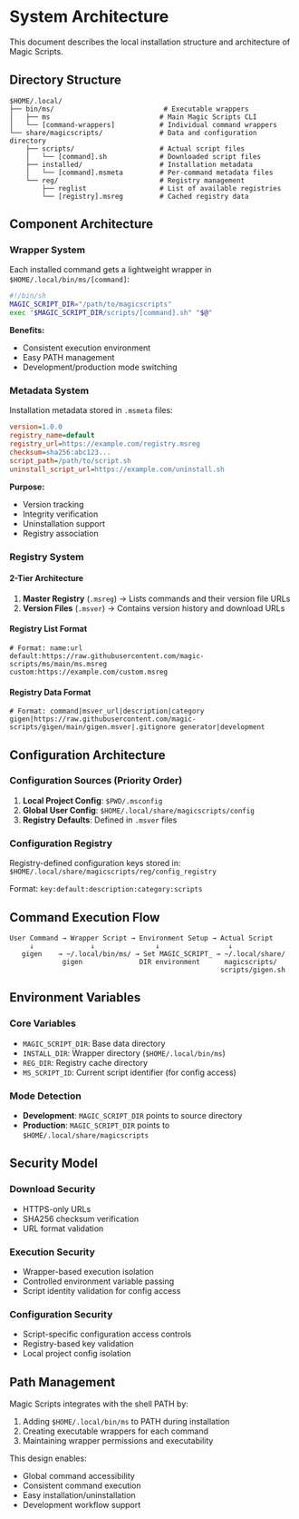 # System Architecture

This document describes the local installation structure and architecture of Magic Scripts.

## Directory Structure

```
$HOME/.local/
├── bin/ms/                           # Executable wrappers
│   ├── ms                           # Main Magic Scripts CLI
│   └── [command-wrappers]           # Individual command wrappers
└── share/magicscripts/              # Data and configuration directory
    ├── scripts/                     # Actual script files
    │   └── [command].sh             # Downloaded script files
    ├── installed/                   # Installation metadata
    │   └── [command].msmeta         # Per-command metadata files
    └── reg/                         # Registry management
        ├── reglist                  # List of available registries
        └── [registry].msreg         # Cached registry data
```

## Component Architecture

### Wrapper System
Each installed command gets a lightweight wrapper in `$HOME/.local/bin/ms/[command]`:

```bash
#!/bin/sh
MAGIC_SCRIPT_DIR="/path/to/magicscripts"
exec "$MAGIC_SCRIPT_DIR/scripts/[command].sh" "$@"
```

**Benefits:**
- Consistent execution environment
- Easy PATH management
- Development/production mode switching

### Metadata System
Installation metadata stored in `.msmeta` files:

```ini
version=1.0.0
registry_name=default
registry_url=https://example.com/registry.msreg
checksum=sha256:abc123...
script_path=/path/to/script.sh
uninstall_script_url=https://example.com/uninstall.sh
```

**Purpose:**
- Version tracking
- Integrity verification
- Uninstallation support
- Registry association

### Registry System

#### 2-Tier Architecture
1. **Master Registry** (`.msreg`) → Lists commands and their version file URLs
2. **Version Files** (`.msver`) → Contains version history and download URLs

#### Registry List Format
```
# Format: name:url
default:https://raw.githubusercontent.com/magic-scripts/ms/main/ms.msreg
custom:https://example.com/custom.msreg
```

#### Registry Data Format
```
# Format: command|msver_url|description|category
gigen|https://raw.githubusercontent.com/magic-scripts/gigen/main/gigen.msver|.gitignore generator|development
```

## Configuration Architecture

### Configuration Sources (Priority Order)
1. **Local Project Config**: `$PWD/.msconfig`
2. **Global User Config**: `$HOME/.local/share/magicscripts/config`
3. **Registry Defaults**: Defined in `.msver` files

### Configuration Registry
Registry-defined configuration keys stored in:
`$HOME/.local/share/magicscripts/reg/config_registry`

Format: `key:default:description:category:scripts`

## Command Execution Flow

```
User Command → Wrapper Script → Environment Setup → Actual Script
     ↓              ↓               ↓                 ↓
   gigen    → ~/.local/bin/ms/ → Set MAGIC_SCRIPT_ → ~/.local/share/
             gigen              DIR environment      magicscripts/
                                                    scripts/gigen.sh
```

## Environment Variables

### Core Variables
- `MAGIC_SCRIPT_DIR`: Base data directory
- `INSTALL_DIR`: Wrapper directory (`$HOME/.local/bin/ms`)
- `REG_DIR`: Registry cache directory
- `MS_SCRIPT_ID`: Current script identifier (for config access)

### Mode Detection
- **Development**: `MAGIC_SCRIPT_DIR` points to source directory
- **Production**: `MAGIC_SCRIPT_DIR` points to `$HOME/.local/share/magicscripts`

## Security Model

### Download Security
- HTTPS-only URLs
- SHA256 checksum verification
- URL format validation

### Execution Security
- Wrapper-based execution isolation
- Controlled environment variable passing
- Script identity validation for config access

### Configuration Security
- Script-specific configuration access controls
- Registry-based key validation
- Local project config isolation

## Path Management

Magic Scripts integrates with the shell PATH by:
1. Adding `$HOME/.local/bin/ms` to PATH during installation
2. Creating executable wrappers for each command
3. Maintaining wrapper permissions and executability

This design enables:
- Global command accessibility
- Consistent command execution
- Easy installation/uninstallation
- Development workflow support

